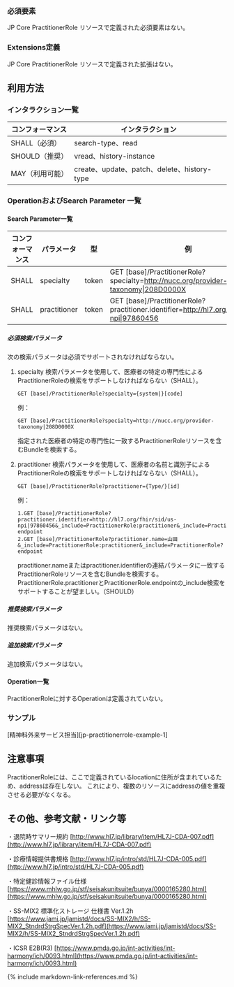 
### 必須要素

 JP Core PractitionerRole リソースで定義された必須要素はない。

### Extensions定義

 JP Core PractitionerRole リソースで定義された拡張はない。

## 利用方法

### インタラクション一覧

| コンフォーマンス | インタラクション                            |
| ---------------- | ------------------------------------------- |
| SHALL（必須）    | search-type、read                           |
| SHOULD（推奨）   | vread、history-instance                     |
| MAY（利用可能）  | create、update、patch、delete、history-type |

### OperationおよびSearch Parameter 一覧

#### Search Parameter一覧

| コンフォーマンス | パラメータ    | 型     | 例                                                           |
| ---------------- | ------------- | ------ | ------------------------------------------------------------ |
| SHALL            | specialty    | token  | GET [base]/PractitionerRole?specialty=http://nucc.org/provider-taxonomy\|208D0000X |
| SHALL            | practitioner    | token  | GET [base]/PractitionerRole?practitioner.identifier=http://hl7.org/fhir/sid/us-npi\|97860456 |

##### 必須検索パラメータ

次の検索パラメータは必須でサポートされなければならない。

1. specialty 検索パラメータを使用して、医療者の特定の専門性によるPractitionerRoleの検索をサポートしなければならない（SHALL）。

   ```
   GET [base]/PractitionerRole?specialty={system|}[code]
   ```

   例：

   ```
   GET [base]/PractitionerRole?specialty=http://nucc.org/provider-taxonomy|208D0000X
   ```

   指定された医療者の特定の専門性に一致するPractitionerRoleリソースを含むBundleを検索する。

   

2. practitioner 検索パラメータを使用して、医療者の名前と識別子によるPractitionerRoleの検索をサポートしなければならない（SHALL）。

   ```
   GET [base]/PractitionerRole?practitioner={Type/}[id]
   ```

   例：

   ```
   1.GET [base]/PractitionerRole?practitioner.identifier=http://hl7.org/fhir/sid/us-npi|97860456&_include=PractitionerRole:practitioner&_include=PractitionerRole?endpoint
   2.GET [base]/PractitionerRole?practitioner.name=山田&_include=PractitionerRole:practitioner&_include=PractitionerRole?endpoint
   ```

   practitioner.nameまたはpractitioner.identifierの連結パラメータに一致するPractitionerRoleリソースを含むBundleを検索する。PractitionerRole.practitionerとPractitionerRole.endpointの_include検索をサポートすることが望ましい。（SHOULD）

##### 推奨検索パラメータ

推奨検索パラメータはない。

##### 追加検索パラメータ 

追加検索パラメータはない。

#### Operation一覧

PractitionerRoleに対するOperationは定義されていない。

### サンプル

[精神科外来サービス担当][jp-practitionerrole-example-1]

## 注意事項

PractitionerRoleには、ここで定義されているlocationに住所が含まれているため、addressは存在しない。
これにより、複数のリソースにaddressの値を重複させる必要がなくなる。

## その他、参考文献・リンク等

・退院時サマリー規約
[http://www.hl7.jp/library/item/HL7J-CDA-007.pdf](http://www.hl7.jp/library/item/HL7J-CDA-007.pdf)

・診療情報提供書規格
[http://www.hl7.jp/intro/std/HL7J-CDA-005.pdf](http://www.hl7.jp/intro/std/HL7J-CDA-005.pdf)

・特定健診情報ファイル仕様
[https://www.mhlw.go.jp/stf/seisakunitsuite/bunya/0000165280.html](https://www.mhlw.go.jp/stf/seisakunitsuite/bunya/0000165280.html)

・SS-MIX2 標準化ストレージ 仕様書 Ver.1.2h
[https://www.jami.jp/jamistd/docs/SS-MIX2/h/SS-MIX2_StndrdStrgSpecVer.1.2h.pdf](https://www.jami.jp/jamistd/docs/SS-MIX2/h/SS-MIX2_StndrdStrgSpecVer.1.2h.pdf)

・ICSR E2B(R3)
[https://www.pmda.go.jp/int-activities/int-harmony/ich/0093.html](https://www.pmda.go.jp/int-activities/int-harmony/ich/0093.html)


{% include markdown-link-references.md %}

